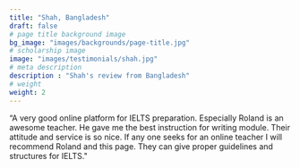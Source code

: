 ```yaml
---
title: "Shah, Bangladesh"
draft: false
# page title background image
bg_image: "images/backgrounds/page-title.jpg"
# scholarship image
image: "images/testimonials/shah.jpg"
# meta description
description : "Shah's review from Bangladesh"
# weight
weight: 2
---
```


“A very good online platform for IELTS preparation. Especially Roland is an awesome teacher. He gave me the best instruction for writing module. Their attitude and service is so nice. If any one seeks for an online teacher I will recommend Roland and this page. They can give proper guidelines and structures for IELTS."